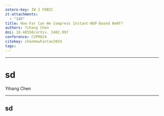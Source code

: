 ```yaml
---
zotero-key: IW 2 FDBIC
zt-attachments:
  - "145"
title: How Far Can We Compress Instant-NGP-Based NeRF?
authors: Yihang Chen
doi: 10.48550/arXiv. 2402.097
conference: CVPR024
citekey: chenHowFarCan2024
tags:
---
```


---
# sd
Yihang Chen

---
sd
---

